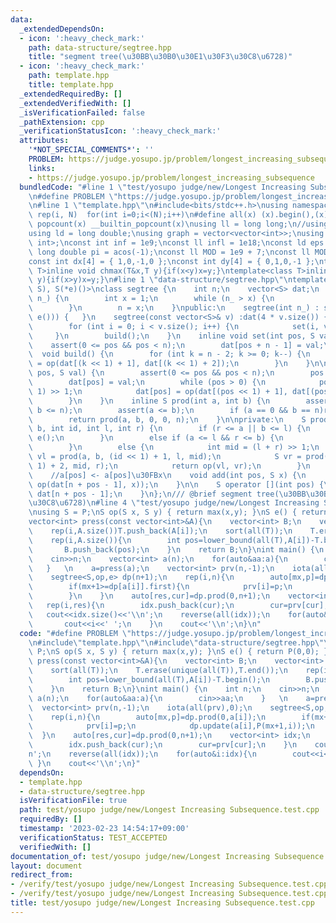 ```yaml
---
data:
  _extendedDependsOn:
  - icon: ':heavy_check_mark:'
    path: data-structure/segtree.hpp
    title: "segment tree(\u30BB\u30B0\u30E1\u30F3\u30C8\u6728)"
  - icon: ':heavy_check_mark:'
    path: template.hpp
    title: template.hpp
  _extendedRequiredBy: []
  _extendedVerifiedWith: []
  _isVerificationFailed: false
  _pathExtension: cpp
  _verificationStatusIcon: ':heavy_check_mark:'
  attributes:
    '*NOT_SPECIAL_COMMENTS*': ''
    PROBLEM: https://judge.yosupo.jp/problem/longest_increasing_subsequence
    links:
    - https://judge.yosupo.jp/problem/longest_increasing_subsequence
  bundledCode: "#line 1 \"test/yosupo judge/new/Longest Increasing Subsequence.test.cpp\"\
    \n#define PROBLEM \"https://judge.yosupo.jp/problem/longest_increasing_subsequence\"\
    \n#line 1 \"template.hpp\"\n#include<bits/stdc++.h>\nusing namespace std;\n#define\
    \ rep(i, N)  for(int i=0;i<(N);i++)\n#define all(x) (x).begin(),(x).end()\n#define\
    \ popcount(x) __builtin_popcount(x)\nusing ll = long long;\n//using i128=__int128_t;\n\
    using ld = long double;\nusing graph = vector<vector<int>>;\nusing P = pair<int,\
    \ int>;\nconst int inf = 1e9;\nconst ll infl = 1e18;\nconst ld eps = 1e-6;\nconst\
    \ long double pi = acos(-1);\nconst ll MOD = 1e9 + 7;\nconst ll MOD2 = 998244353;\n\
    const int dx[4] = { 1,0,-1,0 };\nconst int dy[4] = { 0,1,0,-1 };\ntemplate<class\
    \ T>inline void chmax(T&x,T y){if(x<y)x=y;}\ntemplate<class T>inline void chmin(T&x,T\
    \ y){if(x>y)x=y;}\n#line 1 \"data-structure/segtree.hpp\"\ntemplate<class S, S(*op)(S,\
    \ S), S(*e)()>\nclass segtree {\n    int n;\n    vector<S> dat;\n    void Init(int\
    \ n_) {\n        int x = 1;\n        while (n_ > x) {\n            x <<= 1;\n\
    \        }\n        n = x;\n    }\npublic:\n    segtree(int n_) : segtree(vector<S>(n_,\
    \ e())) {   }\n    segtree(const vector<S>& v) :dat(4 * v.size()) {\n        Init(v.size());\n\
    \        for (int i = 0; i < v.size(); i++) {\n            set(i, v[i]);\n   \
    \     }\n        build();\n    }\n    inline void set(int pos, S val) {\n    \
    \    assert(0 <= pos && pos < n);\n        dat[pos + n - 1] = val;\n    }\n  \
    \  void build() {\n        for (int k = n - 2; k >= 0; k--) {\n            dat[k]\
    \ = op(dat[(k << 1) + 1], dat[(k << 1) + 2]);\n        }\n    }\n\n    void update(int\
    \ pos, S val) {\n        assert(0 <= pos && pos < n);\n        pos += n - 1;\n\
    \        dat[pos] = val;\n        while (pos > 0) {\n            pos = (pos -\
    \ 1) >> 1;\n            dat[pos] = op(dat[(pos << 1) + 1], dat[(pos << 1) + 2]);\n\
    \        }\n    }\n    inline S prod(int a, int b) {\n        assert(0 <= a &&\
    \ b <= n);\n        assert(a <= b);\n        if (a == 0 && b == n)return dat[0];\n\
    \        return prod(a, b, 0, 0, n);\n    }\n\nprivate:\n    S prod(int a, int\
    \ b, int id, int l, int r) {\n        if (r <= a || b <= l) {\n            return\
    \ e();\n        }\n        else if (a <= l && r <= b) {\n            return dat[id];\n\
    \        }\n        else {\n            int mid = (l + r) >> 1;\n            S\
    \ vl = prod(a, b, (id << 1) + 1, l, mid);\n            S vr = prod(a, b, (id <<\
    \ 1) + 2, mid, r);\n            return op(vl, vr);\n        }\n    }\n\npublic:\n\
    \    //a[pos] <- a[pos]\u30FBx\n    void add(int pos, S x) {\n        update(pos,\
    \ op(dat[n + pos - 1], x));\n    }\n\n    S operator [](int pos) {\n        return\
    \ dat[n + pos - 1];\n    }\n};\n/// @brief segment tree(\u30BB\u30B0\u30E1\u30F3\
    \u30C8\u6728)\n#line 4 \"test/yosupo judge/new/Longest Increasing Subsequence.test.cpp\"\
    \nusing S = P;\nS op(S x, S y) { return max(x,y); }\nS e() { return P(0,0); }\n\
    vector<int> press(const vector<int>&A){\n    vector<int> B;\n    vector<int> T;\n\
    \    rep(i,A.size())T.push_back(A[i]);\n    sort(all(T));\n    T.erase(unique(all(T)),T.end());\n\
    \    rep(i,A.size()){\n        int pos=lower_bound(all(T),A[i])-T.begin();\n \
    \       B.push_back(pos);\n    }\n    return B;\n}\nint main() {\n    int n;\n\
    \    cin>>n;\n    vector<int> a(n);\n    for(auto&aa:a){\n        cin>>aa;\n \
    \   }   \n    a=press(a);\n    vector<int> prv(n,-1);\n    iota(all(prv),0);\n\
    \    segtree<S,op,e> dp(n+1);\n    rep(i,n){\n        auto[mx,p]=dp.prod(0,a[i]);\n\
    \        if(mx+1>=dp[a[i]].first){\n            prv[i]=p;\n            dp.update(a[i],P(mx+1,i));\n\
    \        }\n    }\n    auto[res,cur]=dp.prod(0,n+1);\n    vector<int> idx;\n \
    \   rep(i,res){\n        idx.push_back(cur);\n        cur=prv[cur];\n    }\n \
    \   cout<<idx.size()<<'\\n';\n    reverse(all(idx));\n    for(auto&i:idx){\n \
    \       cout<<i<<' ';\n    }\n    cout<<'\\n';\n}\n"
  code: "#define PROBLEM \"https://judge.yosupo.jp/problem/longest_increasing_subsequence\"\
    \n#include\"template.hpp\"\n#include\"data-structure/segtree.hpp\"\nusing S =\
    \ P;\nS op(S x, S y) { return max(x,y); }\nS e() { return P(0,0); }\nvector<int>\
    \ press(const vector<int>&A){\n    vector<int> B;\n    vector<int> T;\n    rep(i,A.size())T.push_back(A[i]);\n\
    \    sort(all(T));\n    T.erase(unique(all(T)),T.end());\n    rep(i,A.size()){\n\
    \        int pos=lower_bound(all(T),A[i])-T.begin();\n        B.push_back(pos);\n\
    \    }\n    return B;\n}\nint main() {\n    int n;\n    cin>>n;\n    vector<int>\
    \ a(n);\n    for(auto&aa:a){\n        cin>>aa;\n    }   \n    a=press(a);\n  \
    \  vector<int> prv(n,-1);\n    iota(all(prv),0);\n    segtree<S,op,e> dp(n+1);\n\
    \    rep(i,n){\n        auto[mx,p]=dp.prod(0,a[i]);\n        if(mx+1>=dp[a[i]].first){\n\
    \            prv[i]=p;\n            dp.update(a[i],P(mx+1,i));\n        }\n  \
    \  }\n    auto[res,cur]=dp.prod(0,n+1);\n    vector<int> idx;\n    rep(i,res){\n\
    \        idx.push_back(cur);\n        cur=prv[cur];\n    }\n    cout<<idx.size()<<'\\\
    n';\n    reverse(all(idx));\n    for(auto&i:idx){\n        cout<<i<<' ';\n   \
    \ }\n    cout<<'\\n';\n}"
  dependsOn:
  - template.hpp
  - data-structure/segtree.hpp
  isVerificationFile: true
  path: test/yosupo judge/new/Longest Increasing Subsequence.test.cpp
  requiredBy: []
  timestamp: '2023-02-23 14:54:17+09:00'
  verificationStatus: TEST_ACCEPTED
  verifiedWith: []
documentation_of: test/yosupo judge/new/Longest Increasing Subsequence.test.cpp
layout: document
redirect_from:
- /verify/test/yosupo judge/new/Longest Increasing Subsequence.test.cpp
- /verify/test/yosupo judge/new/Longest Increasing Subsequence.test.cpp.html
title: test/yosupo judge/new/Longest Increasing Subsequence.test.cpp
---
```

